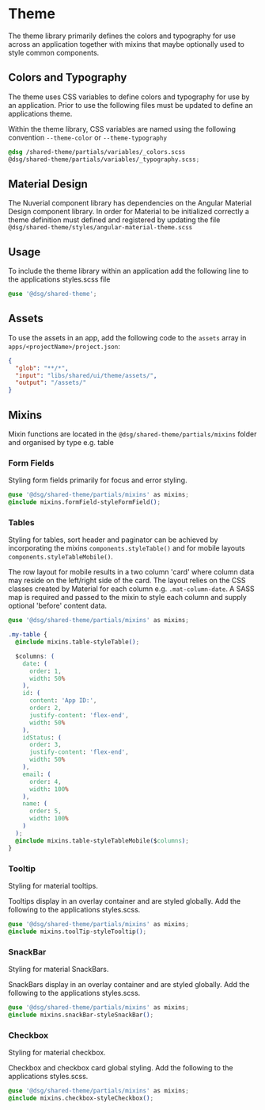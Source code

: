 # Theme

The theme library primarily defines the colors and typography for use across an application together with mixins that maybe optionally used to style common components.

## Colors and Typography

The theme uses CSS variables to define colors and typography for use by an application. Prior to use the following files must be updated to define an applications theme.

Within the theme library, CSS variables are named using the following convention `--theme-color` or `--theme-typography`

```css
@dsg /shared-theme/partials/variables/_colors.scss
@dsg/shared-theme/partials/variables/_typography.scss;
```

## Material Design

The Nuverial component library has dependencies on the Angular Material Design component library. In order for Material to be initialized correctly a theme definition must defined and registered by updating the file `@dsg/shared-theme/styles/angular-material-theme.scss`

## Usage

To include the theme library within an application add the following line to the applications styles.scss file

```css
@use '@dsg/shared-theme';
```

## Assets

To use the assets in an app, add the following code to the `assets` array in `apps/<projectName>/project.json`:

```json
{
  "glob": "**/*",
  "input": "libs/shared/ui/theme/assets/",
  "output": "/assets/"
}
```

## Mixins

Mixin functions are located in the `@dsg/shared-theme/partials/mixins` folder and organised by type e.g. table

### Form Fields

Styling form fields primarily for focus and error styling.

```css
@use '@dsg/shared-theme/partials/mixins' as mixins;
@include mixins.formField-styleFormField();
```

### Tables

Styling for tables, sort header and paginator can be achieved by incorporating the mixins `components.styleTable()` and for mobile layouts `components.styleTableMobile()`.

The row layout for mobile results in a two column 'card' where column data may reside on the left/right side of the card. The layout relies on the CSS classes created by Material for each column e.g. `.mat-column-date`. A SASS map is required and passed to the mixin to style each column and supply optional 'before' content data.

```css
@use '@dsg/shared-theme/partials/mixins' as mixins;

.my-table {
  @include mixins.table-styleTable();

  $columns: (
    date: (
      order: 1,
      width: 50%
    ),
    id: (
      content: 'App ID:',
      order: 2,
      justify-content: 'flex-end',
      width: 50%
    ),
    idStatus: (
      order: 3,
      justify-content: 'flex-end',
      width: 50%
    ),
    email: (
      order: 4,
      width: 100%
    ),
    name: (
      order: 5,
      width: 100%
    )
  );
  @include mixins.table-styleTableMobile($columns);
}
```

### Tooltip

Styling for material tooltips.

Tooltips display in an overlay container and are styled globally. Add the following to the applications styles.scss.

```css
@use '@dsg/shared-theme/partials/mixins' as mixins;
@include mixins.toolTip-styleTooltip();
```

### SnackBar

Styling for material SnackBars.

SnackBars display in an overlay container and are styled globally. Add the following to the applications styles.scss.

```css
@use '@dsg/shared-theme/partials/mixins' as mixins;
@include mixins.snackBar-styleSnackBar();
```

### Checkbox

Styling for material checkbox.

Checkbox and checkbox card global styling. Add the following to the applications styles.scss.

```css
@use '@dsg/shared-theme/partials/mixins' as mixins;
@include mixins.checkbox-styleCheckbox();
```
